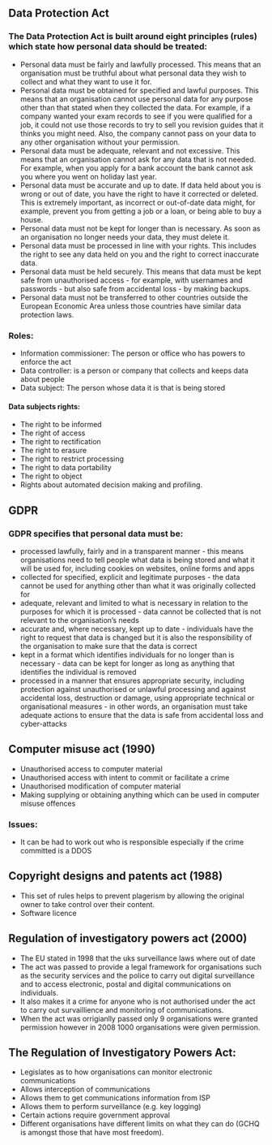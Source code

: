 ## Data Protection Act
### The Data Protection Act is built around eight principles (rules) which state how personal data should be treated:
- Personal data must be fairly and lawfully processed. This means that an organisation must be truthful about what personal data they wish to collect and what they want to use it for.
- Personal data must be obtained for specified and lawful purposes. This means that an organisation cannot use personal data for any purpose other than that stated when they collected the data. For example, if a company wanted your exam records to see if you were qualified for a job, it could not use those records to try to sell you revision guides that it thinks you might need. Also, the company cannot pass on your data to any other organisation without your permission.
- Personal data must be adequate, relevant and not excessive. This means that an organisation cannot ask for any data that is not needed. For example, when you apply for a bank account the bank cannot ask you where you went on holiday last year.
- Personal data must be accurate and up to date. If data held about you is wrong or out of date, you have the right to have it corrected or deleted. This is extremely important, as incorrect or out-of-date data might, for example, prevent you from getting a job or a loan, or being able to buy a house.
- Personal data must not be kept for longer than is necessary. As soon as an organisation no longer needs your data, they must delete it.
- Personal data must be processed in line with your rights. This includes the right to see any data held on you and the right to correct inaccurate data.
- Personal data must be held securely. This means that data must be kept safe from unauthorised access - for example, with usernames and passwords - but also safe from accidental loss - by making backups.
- Personal data must not be transferred to other countries outside the European Economic Area unless those countries have similar data protection laws.
### Roles:
- Information commissioner: The person or office who has powers to enforce the act
- Data controller: is a person or company that collects and keeps data about people
- Data subject: The person whose data it is that is being stored
#### Data subjects rights:
- The right to be informed
- The right of access
- The right to rectification
- The right to erasure
- The right to restrict processing
- The right to data portability
- The right to object
- Rights about automated decision making and profiling.

## GDPR
### GDPR specifies that personal data must be:
- processed lawfully, fairly and in a transparent manner - this means organisations need to tell people what data is being stored and what it will be used for, including cookies on websites, online forms and apps
- collected for specified, explicit and legitimate purposes - the data cannot be used for anything other than what it was originally collected for
- adequate, relevant and limited to what is necessary in relation to the purposes for which it is processed - data cannot be collected that is not relevant to the organisation’s needs
- accurate and, where necessary, kept up to date - individuals have the right to request that data is changed but it is also the responsibility of the organisation to make sure that the data is correct
- kept in a format which identifies individuals for no longer than is necessary - data can be kept for longer as long as anything that identifies the individual is removed
- processed in a manner that ensures appropriate security, including protection against unauthorised or unlawful processing and against accidental loss, destruction or damage, using appropriate technical or organisational measures - in other words, an organisation must take adequate actions to ensure that the data is safe from accidental loss and cyber-attacks

## Computer misuse act (1990)
- Unauthorised access to computer material
- Unauthorised access with intent to commit or facilitate a crime
- Unauthorised modification of computer material
- Making supplying or obtaining anything which can be used in computer misuse offences

### Issues:
- It can be had to work out who is responsible especially if the crime committed is a DDOS

## Copyright designs and patents act (1988)
- This set of rules helps to prevent plagerism by allowing the original owner to take control over their content.
- Software licence
  

## Regulation of investigatory powers act (2000)
- The EU stated in 1998 that the uks surveillance laws where out of date
- The act was passed to provide a legal framework for organisations such as the security services and the police to carry out digital surveillance and to access electronic, postal and digital communications on individuals.
- It also makes it a crime for anyone who is not authorised under the act to carry out survaillience and monitoring of communications.
- When the act was orrigianlly passed only 9 organisations were granted permission however in 2008 1000 organisations were given permission.

## The Regulation of Investigatory Powers Act:
- Legislates as to how organisations can monitor electronic communications 
- Allows interception of communications 
- Allows them to get communications information from ISP 
- Allows them to perform surveillance (e.g. key logging) 
- Certain actions require government approval 
- Different organisations have different limits on what they can do (GCHQ is amongst those that have most freedom). 